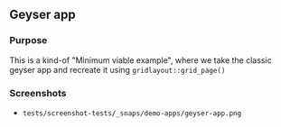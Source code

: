 ## Geyser app

### Purpose
This is a kind-of "Minimum viable example", where we take the classic geyser app and recreate it using `gridlayout::grid_page()`

### Screenshots
- `tests/screenshot-tests/_snaps/demo-apps/geyser-app.png`
